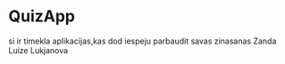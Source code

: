# QuizApp
si ir timekla aplikacijas,kas dod iespeju parbaudit savas zinasanas
Zanda Luize Lukjanova
